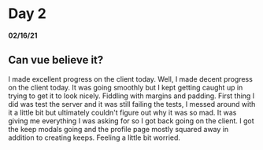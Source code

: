 # Day 2
__02/16/21__

## Can vue believe it?

I made excellent progress on the client today. Well, I made decent progress on the client today. It was going smoothly but I kept getting caught up in trying to get it to look nicely. Fiddling with margins and padding. First thing I did was test the server and it was still failing the tests, I messed around with it a little bit but ultimately couldn't figure out why it was so mad. It was giving me everything I was asking for so I got back going on the client. I got the keep modals going and the profile page mostly squared away in addition to creating keeps. Feeling a little bit worried.